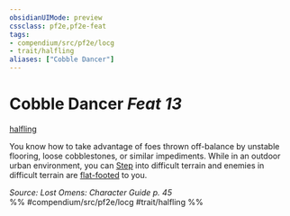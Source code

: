```yaml
---
obsidianUIMode: preview
cssclass: pf2e,pf2e-feat
tags:
- compendium/src/pf2e/locg
- trait/halfling
aliases: ["Cobble Dancer"]
---
```

# Cobble Dancer  *Feat 13*  
[halfling](/rules/traits/halfling.md)  


You know how to take advantage of foes thrown off-balance by unstable flooring, loose cobblestones, or similar impediments. While in an outdoor urban environment, you can [Step](/rules/actions/step.md) into difficult terrain and enemies in difficult terrain are [flat-footed](/rules/conditions.md#Flat-footed) to you.

*Source: Lost Omens: Character Guide p. 45*  
%% #compendium/src/pf2e/locg #trait/halfling %%